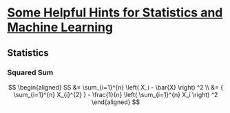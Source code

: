 # [Some Helpful Hints for Statistics and Machine Learning](README.md)

## Statistics

### Squared Sum

$$ \begin{aligned}
	SS &= \sum_{i=1}^{n} \left( X_i - \bar{X} \right) ^2 \\
		   &= { \sum_{i=1}^{n} X_{i}^{2} } - \frac{1}{n} \left( \sum_{i=1}^{n} X_i \right) ^2
\end{aligned} $$
